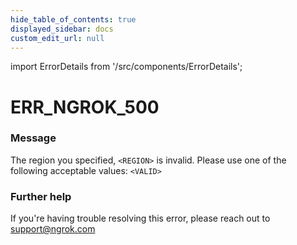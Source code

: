 ```yaml
---
hide_table_of_contents: true
displayed_sidebar: docs
custom_edit_url: null
---
```


import ErrorDetails from '/src/components/ErrorDetails';

# ERR_NGROK_500

### Message
The region you specified, `<REGION>` is invalid. Please use one of the following acceptable values: `<VALID>`

### Further help
If you're having trouble resolving this error, please reach out to [support@ngrok.com](mailto:support@ngrok.com?subject=Help%20with%20ERR_NGROK_500)

<ErrorDetails error='err_ngrok_500' />
